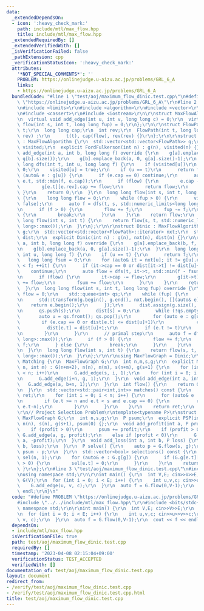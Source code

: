 ```yaml
---
data:
  _extendedDependsOn:
  - icon: ':heavy_check_mark:'
    path: include/mtl/max_flow.hpp
    title: include/mtl/max_flow.hpp
  _extendedRequiredBy: []
  _extendedVerifiedWith: []
  _isVerificationFailed: false
  _pathExtension: cpp
  _verificationStatusIcon: ':heavy_check_mark:'
  attributes:
    '*NOT_SPECIAL_COMMENTS*': ''
    PROBLEM: https://onlinejudge.u-aizu.ac.jp/problems/GRL_6_A
    links:
    - https://onlinejudge.u-aizu.ac.jp/problems/GRL_6_A
  bundledCode: "#line 1 \"test/aoj/maximum_flow_dinic.test.cpp\"\n#define PROBLEM\
    \ \"https://onlinejudge.u-aizu.ac.jp/problems/GRL_6_A\"\r\n#line 2 \"include/mtl/max_flow.hpp\"\
    \n#include <limits>\r\n#include <algorithm>\r\n#include <vector>\r\n#include <queue>\r\
    \n#include <cassert>\r\n#include <iostream>\r\n\r\nstruct MaxFlowAlgorithm {\r\
    \n  virtual void add_edge(int u, int v, long long c) = 0;\r\n  virtual long long\
    \ flow(int s, int t, long long fup) = 0;\r\n};\r\n\r\nstruct FlowPath {\r\n  int\
    \ t;\r\n  long long cap;\r\n  int rev;\r\n  FlowPath(int t, long long flow, int\
    \ rev) :\r\n      t(t), cap(flow), rev(rev) {}\r\n};\r\n\r\nstruct FordFulkerson\
    \ : MaxFlowAlgorithm {\r\n  std::vector<std::vector<FlowPath>> g;\r\n  std::vector<bool>\
    \ visited;\r\n  explicit FordFulkerson(int n) : g(n), visited(n) {}\r\n\r\n  void\
    \ add_edge(int a, int b, long long f) override {\r\n    g[a].emplace_back(b, f,\
    \ g[b].size());\r\n    g[b].emplace_back(a, 0, g[a].size()-1);\r\n  }\r\n  long\
    \ long dfs(int t, int u, long long f) {\r\n    if (visited[u])\r\n      return\
    \ 0;\r\n    visited[u] = true;\r\n    if (u == t)\r\n      return f;\r\n    for\
    \ (auto& e : g[u]) {\r\n      if (e.cap == 0) continue;\r\n      auto flow = dfs(t,\
    \ e.t, std::min(f, e.cap));\r\n      if (flow) {\r\n        e.cap -= flow;\r\n\
    \        g[e.t][e.rev].cap += flow;\r\n        return flow;\r\n      }\r\n   \
    \ }\r\n    return 0;\r\n  }\r\n  long long flow(int s, int t, long long fup) override\
    \ {\r\n    long long flow = 0;\r\n    while (fup > 0) {\r\n      visited.assign(g.size(),\
    \ false);\r\n      auto f = dfs(t, s, std::numeric_limits<long long>::max());\r\
    \n      if (f > 0) {\r\n        flow += f;\r\n        fup -= f;\r\n      } else\
    \ {\r\n        break;\r\n      }\r\n    }\r\n    return flow;\r\n  }\r\n  long\
    \ long flow(int s, int t) {\r\n    return flow(s, t, std::numeric_limits<long\
    \ long>::max());\r\n  }\r\n};\r\n\r\nstruct Dinic : MaxFlowAlgorithm {\r\n  std::vector<std::vector<FlowPath>>\
    \ g;\r\n  std::vector<std::vector<FlowPath>::iterator> nxt;\r\n  std::vector<int>\
    \ dist;\r\n  explicit Dinic(int n) : g(n), nxt(n), dist(n) {}\r\n\r\n  void add_edge(int\
    \ a, int b, long long f) override {\r\n    g[a].emplace_back(b, f, g[b].size());\r\
    \n    g[b].emplace_back(a, 0, g[a].size()-1);\r\n  }\r\n  long long dfs(int t,\
    \ int u, long long f) {\r\n    if (u == t) {\r\n      return f;\r\n    }\r\n \
    \   long long fsum = 0;\r\n    for (auto& it = nxt[u]; it != g[u].end() and fsum\
    \ < f; ++it) {\r\n      if (it->cap == 0 or dist[it->t] != dist[u]+1)\r\n    \
    \    continue;\r\n      auto flow = dfs(t, it->t, std::min(f - fsum, it->cap));\r\
    \n      if (flow) {\r\n        it->cap -= flow;\r\n        g[it->t][it->rev].cap\
    \ += flow;\r\n        fsum += flow;\r\n      }\r\n    }\r\n    return fsum;\r\n\
    \  }\r\n  long long flow(int s, int t, long long fup) override {\r\n    long long\
    \ flow = 0;\r\n    std::queue<int> qs;\r\n    while (fup) {\r\n      // dual step\r\
    \n      std::transform(g.begin(), g.end(), nxt.begin(), [](auto& e) {\r\n    \
    \    return e.begin();\r\n      });\r\n      dist.assign(g.size(), std::numeric_limits<int>::max());\r\
    \n      qs.push(s);\r\n      dist[s] = 0;\r\n      while (!qs.empty()) {\r\n \
    \       auto u = qs.front(); qs.pop();\r\n        for (auto e : g[u]) {\r\n  \
    \        if (e.cap == 0 or dist[e.t] <= dist[u]+1)\r\n            continue;\r\n\
    \          dist[e.t] = dist[u]+1;\r\n          if (e.t != t)\r\n            qs.push(e.t);\r\
    \n        }\r\n      }\r\n      // primal step\r\n      auto f = dfs(t, s, std::numeric_limits<long\
    \ long>::max());\r\n      if (f > 0) {\r\n        flow += f;\r\n        fup -=\
    \ f;\r\n      } else {\r\n        break;\r\n      }\r\n    }\r\n    return flow;\r\
    \n  }\r\n  long long flow(int s, int t) {\r\n    return flow(s, t, std::numeric_limits<long\
    \ long>::max());\r\n  }\r\n};\r\n\r\nusing MaxFlowGraph = Dinic;\r\n\r\nstruct\
    \ Matching {\r\n  MaxFlowGraph G;\r\n  int n,m,s,g;\r\n  explicit Matching(int\
    \ n, int m) : G(n+m+2), n(n), m(m), s(n+m), g(s+1) {\r\n    for (int i = 0; i\
    \ < n; i++)\r\n      G.add_edge(s, i, 1);\r\n    for (int i = 0; i < m; i++)\r\
    \n      G.add_edge(i+n, g, 1);\r\n  }\r\n  void add_edge(int a, int b) {\r\n \
    \   G.add_edge(a, b+n, 1);\r\n  }\r\n  int flow() {\r\n    return G.flow(s, g);\r\
    \n  }\r\n  std::vector<std::pair<int,int>> matches() const {\r\n    std::vector<std::pair<int,int>>\
    \ ret;\r\n    for (int i = 0; i < n; i++) {\r\n      for (auto& e : G.g[i]) {\r\
    \n        if (e.t >= n and e.t < s and e.cap == 0) {\r\n          ret.emplace_back(i,\
    \ e.t-n);\r\n        }\r\n      }\r\n    }\r\n    return ret;\r\n  }\r\n};\r\n\
    \r\n// Project Selection Problem\r\ntemplate<typename P>\r\nstruct PSP {\r\n \
    \ MaxFlowGraph G;\r\n  int n,s,g;\r\n  P psum;\r\n  explicit PSP(int n) : G(n+2),\
    \ n(n), s(n), g(s+1), psum(0) {};\r\n  void add_profit(int a, P profit) {\r\n\
    \    if (profit > 0)\r\n      psum += profit;\r\n    if (profit > 0)\r\n     \
    \ G.add_edge(a, g, profit);\r\n    else if (profit < 0)\r\n      G.add_edge(s,\
    \ a, -profit);\r\n  }\r\n  void add_loss(int a, int b, P loss) {\r\n    G.add_edge(a,\
    \ b, loss);\r\n  }\r\n  P solve() {\r\n    auto p = G.flow(s, g);\r\n    return\
    \ psum - p;\r\n  }\r\n  std::vector<bool> selections() const {\r\n    std::vector<bool>\
    \ sel(n, 1);\r\n    for (auto& e : G.g[g]) {\r\n      if (G.g[e.t][e.rev].cap\
    \ > 0) {\r\n        sel[e.t] = 0;\r\n      }\r\n    }\r\n    return sel;\r\n \
    \ }\r\n};\r\n#line 3 \"test/aoj/maximum_flow_dinic.test.cpp\"\n#include <bits/stdc++.h>\r\
    \nusing namespace std;\r\n\r\nint main() {\r\n  int V,E; cin>>V>>E;\r\n  Dinic\
    \ G(V);\r\n  for (int i = 0; i < E; i++) {\r\n    int u,v,c; cin>>u>>v>>c;\r\n\
    \    G.add_edge(u, v, c);\r\n  }\r\n  auto f = G.flow(0,V-1);\r\n  cout << f <<\
    \ endl;\r\n}\n"
  code: "#define PROBLEM \"https://onlinejudge.u-aizu.ac.jp/problems/GRL_6_A\"\r\n\
    #include \"../../include/mtl/max_flow.hpp\"\r\n#include <bits/stdc++.h>\r\nusing\
    \ namespace std;\r\n\r\nint main() {\r\n  int V,E; cin>>V>>E;\r\n  Dinic G(V);\r\
    \n  for (int i = 0; i < E; i++) {\r\n    int u,v,c; cin>>u>>v>>c;\r\n    G.add_edge(u,\
    \ v, c);\r\n  }\r\n  auto f = G.flow(0,V-1);\r\n  cout << f << endl;\r\n}"
  dependsOn:
  - include/mtl/max_flow.hpp
  isVerificationFile: true
  path: test/aoj/maximum_flow_dinic.test.cpp
  requiredBy: []
  timestamp: '2023-04-08 02:15:04+09:00'
  verificationStatus: TEST_ACCEPTED
  verifiedWith: []
documentation_of: test/aoj/maximum_flow_dinic.test.cpp
layout: document
redirect_from:
- /verify/test/aoj/maximum_flow_dinic.test.cpp
- /verify/test/aoj/maximum_flow_dinic.test.cpp.html
title: test/aoj/maximum_flow_dinic.test.cpp
---
```

